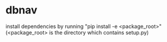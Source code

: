 # dbnav
install dependencies by running "pip install -e <package_root>"
(<package_root> is the directory which contains setup.py)

